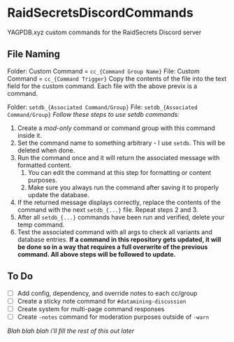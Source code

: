 # RaidSecretsDiscordCommands
YAGPDB.xyz custom commands for the RaidSecrets Discord server

## File Naming
Folder: Custom Command = `cc_{Command Group Name}` 
File: Custom Command = `cc_{Command Trigger}` 
Copy the contents of the file into the text field for the custom command.
Each file with the above previx is a command.


Folder: `setdb_{Associated Command/Group}`
File: `setdb_{Associated Command/Group}`
*Follow these steps to use setdb commands:*
1. Create a _mod-only_ command or command group with this command inside it.
2. Set the command name to something arbitrary - I use `setdb`. This will be deleted when done.
3. Run the command once and it will return the associated message with formatted content.
	1. You can edit the command at this step for formatting or content purposes.
	2. Make sure you always run the command after saving it to properly update the database.
4. If the returned message displays correctly, replace the contents of the command with the next `setdb_{...}` file. Repeat steps 2 and 3.
5. After all `setdb_{...}` commands have been run and verified, delete your temp command.
6. Test the associated command with all args to check all variants and database entries.
**If a command in this repository gets updated, it will be done so in a way that requires a full overwrite of the previous command. All above steps will be followed to update.**


## To Do
- [ ] Add config, dependency, and override notes to each cc/group
- [ ] Create a sticky note command for `#datamining-discussion`
- [ ] Create system for multi-page command responses
- [ ] Create `-notes` command for moderation purposes outside of `-warn`

*Blah blah blah i'll fill the rest of this out later*

